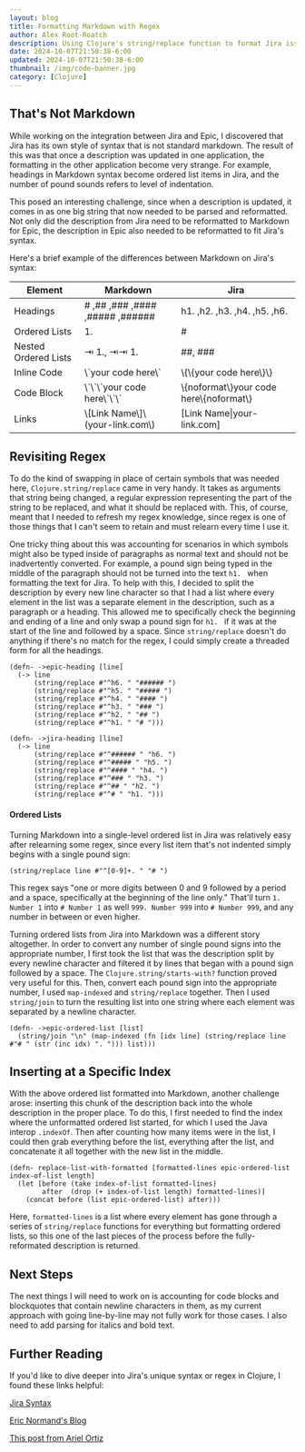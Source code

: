 ```yaml
---
layout: blog
title: Formatting Markdown with Regex
author: Alex Root-Roatch
description: Using Clojure's string/replace function to format Jira issue descriptions
date: 2024-10-07T21:50:38-6:00
updated: 2024-10-07T21:50:38-6:00
thumbnail: /img/code-banner.jpg
category: [Clojure]
---
```


## That's Not Markdown

While working on the integration between Jira and Epic, I discovered that Jira has its own style of syntax that is not standard markdown. The result of this was that once a description was updated in one application, the formatting in the other application become very strange. For example, headings in Markdown syntax become ordered list items in Jira, and the number of pound sounds refers to level of indentation.

This posed an interesting challenge, since when a description is updated, it comes in as one big string that now needed to be parsed and reformatted. Not only did the description from Jira need to be reformatted to Markdown for Epic, the description in Epic also needed to be reformatted to fit Jira's syntax. 

Here's a brief example of the differences between Markdown on Jira's syntax: 

<table>
<thead>
<tr>
<th>Element</th>
<th>Markdown</th>
<th>Jira</th>
</tr>
</thead>
<tbody>
<tr>
<td>Headings</td>
<td># ,## ,### ,#### ,##### ,######  </td>
<td>h1. ,h2. ,h3. ,h4. ,h5. ,h6. </td>
</tr>
<tr>
<td>Ordered Lists</td>
<td>1. </td>
<td># </td>
</tr>
<tr>
<td>Nested Ordered Lists</td>
<td> ⇥ 1., ⇥⇥ 1. </td>
<td>##, ### </td>
</tr>
<tr>
<td>Inline Code</td>
<td> \`your code here\` </td>

<td>\{\{your code here\}\} </td>
</tr>
<tr>
<td>Code Block</td>
<td> \`\`\`your code here\`\`\` </td>

<td> \{noformat\}your code here\{noformat\}</td>
</tr>
<tr>
<td>Links</td>
<td> \[Link Name\]\(your-link.com\)</td>
<td> [Link Name|your-link.com]</td>
</tr>
</tbody>
</table>

## Revisiting Regex

To do the kind of swapping in place of certain symbols that was needed here, `Clojure.string/replace` came in very handy. It takes as arguments that string being changed, a regular expression representing the part of the string to be replaced, and what it should be replaced with. This, of course, meant that I needed to refresh my regex knowledge, since regex is one of those things that I can't seem to retain and must relearn every time I use it. 

One tricky thing about this was accounting for scenarios in which symbols might also be typed inside of paragraphs as normal text and should not be inadvertently converted. For example, a pound sign being typed in the middle of the paragraph should not be turned into the text `h1. ` when formatting the text for Jira. To help with this, I decided to split the description by every new line character so that I had a list where every element in the list was a separate element in the description, such as a paragraph or a heading. This allowed me to specifically check the beginning and ending of a line and only swap a pound sign for `h1. ` if it was at the start of the line and followed by a space. Since `string/replace` doesn't do anything if there's no match for the regex, I could simply create a threaded form for all the headings. 

```
(defn- ->epic-heading [line]
  (-> line
      (string/replace #"^h6. " "###### ")
      (string/replace #"^h5. " "##### ")
      (string/replace #"^h4. " "#### ")
      (string/replace #"^h3. " "### ")
      (string/replace #"^h2. " "## ")
      (string/replace #"^h1. " "# ")))
      
(defn- ->jira-heading [line]
  (-> line
      (string/replace #"^###### " "h6. ")
      (string/replace #"^##### " "h5. ")
      (string/replace #"^#### " "h4. ")
      (string/replace #"^### " "h3. ")
      (string/replace #"^## " "h2. ")
      (string/replace #"^# " "h1. ")))
```

#### Ordered Lists

Turning Markdown into a single-level ordered list in Jira was relatively easy after relearning some regex, since every list item that's not indented simply begins with a single pound sign: 

```
(string/replace line #"^[0-9]+. " "# ")
```

This regex says "one or more digits between 0 and 9 followed by a period and a space, specifically at the beginning of the line only." That'll turn `1. Number 1` into `# Number 1` as well `999. Number 999` into `# Number 999`, and any number in between or even higher. 

Turning ordered lists from Jira into Markdown was a different story altogether. In order to convert any number of single pound signs into the appropriate number, I first took the list that was the description split by every newline character and filtered it by lines that began with a pound sign followed by a space. The `Clojure.string/starts-with?` function proved very useful for this. Then, convert each pound sign into the appropriate number, I used `map-indexed` and `string/replace` together. Then I used `string/join` to turn the resulting list into one string where each element was separated by a newline character. 

```
(defn- ->epic-ordered-list [list]
  (string/join "\n" (map-indexed (fn [idx line] (string/replace line #"# " (str (inc idx) ". "))) list)))
```

## Inserting at a Specific Index

With the above ordered list formatted into Markdown, another challenge arose: inserting this chunk of the description back into the whole description in the proper place. To do this, I first needed to find the index where the unformatted ordered list started, for which I used the Java interop `.indexOf`. Then after counting how many items were in the list, I could then grab everything before the list, everything after the list, and concatenate it all together with the new list in the middle. 

```
(defn- replace-list-with-formatted [formatted-lines epic-ordered-list index-of-list length]
  (let [before (take index-of-list formatted-lines)
        after  (drop (+ index-of-list length) formatted-lines)]
    (concat before (list epic-ordered-list) after)))
```

Here, `formatted-lines` is a list where every element has gone through a series of `string/replace` functions for everything but formatting ordered lists, so this one of the last pieces of the process before the fully-reformated description is returned. 

## Next Steps

The next things I will need to work on is accounting for code blocks and blockquotes that contain newline characters in them, as my current approach with going line-by-line may not fully work for those cases. I also need to add parsing for italics and bold text. 

## Further Reading

If you'd like to dive deeper into Jira's unique syntax or regex in Clojure, I found these links helpful: 

[Jira Syntax](https://jira.atlassian.com/secure/WikiRendererHelpAction.jspa?section=all)

[Eric Normand's Blog](https://ericnormand.me/mini-guide/clojure-regex)

[This post from Ariel Ortiz](https://arielortiz.info/s202211/tc2037/notes/notes_regex.html)
